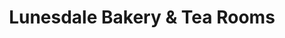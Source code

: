 ---
title: "Lunesdale Bakery & Tea Rooms"
url: /kirkby-lonsdale/lunesdale-bakery-und-tea-rooms/
shop: Bäckerei
---